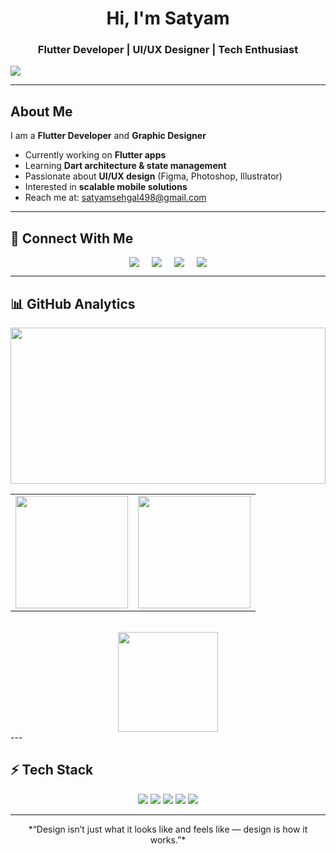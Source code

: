


<h1 align="center">Hi, I'm <strong>Satyam </strong></h1>
<h3 align="center">Flutter Developer | UI/UX Designer | Tech Enthusiast</h3>

![ ](https://github.com/user-attachments/assets/27fe0655-ed6e-4197-997f-bc96cea2a588)




---

## About Me
I am a **Flutter Developer** and **Graphic Designer**   

- Currently working on **Flutter apps**  
- Learning **Dart architecture & state management**  
- Passionate about **UI/UX design** (Figma, Photoshop, Illustrator)  
- Interested in **scalable mobile solutions**  
- Reach me at: [satyamsehgal498@gmail.com](mailto:satyamsehgal498@gmail.com)  

---

## 🔗 Connect With Me


<p align="center" style="display:flex; gap:20px; justify-content:center; flex-wrap:wrap;">
  <a href="https://linkedin.com/in/satyam-sehgal-8362002b8" target="_blank">
   
  <img src="https://img.shields.io/badge/LinkedIn-0A66C2?style=for-the-badge&logo=linkedin&logoColor=white"/>
  
  </a>
  <a href="mailto:satyamsehgal498@gmail.com" target="_blank">
    <img src="https://img.shields.io/badge/Email-D14836?style=for-the-badge&logo=gmail&logoColor=white"/>
  </a>
<a href="https://t.me/iflexsaty" target="_blank">
  <img src="https://img.shields.io/badge/Telegram-26A5E4?style=for-the-badge&logo=telegram&logoColor=white"/>
</a>
  <a href="https://open.spotify.com/user/316wjxesisw6qbmlyygdsapgxb6e?si=yV0xVkxiRoKsylguykiQqQ"  target="_blank">
    <img src="https://img.shields.io/badge/Spotify-1DB954?style=for-the-badge&logo=spotify&logoColor=white"/>
  </a>
      </p>
      
---
      
## 📊 GitHub Analytics  

 

<div align="center">

<!-- Contribution Graph -->
<img src="https://github-readme-activity-graph.vercel.app/graph?username=satyamsehgal&theme=github-dark&bg_color=00000000&color=58A6FF&line=58A6FF&point=FFFFFF&hide_border=true&radius=12" width="100%" height="250"/>

<br/>

<!-- Stats + Streaks -->
<table>
  <tr>
    <td align="center">
      <img src="https://github-readme-stats.vercel.app/api?username=satyamsehgal&show_icons=true&count_private=true&theme=transparent&bg_color=00000000&title_color=FFFFFF&text_color=C9D1D9&icon_color=58A6FF&hide_border=true&border_radius=12&rank_icon=github" height="180" />
    </td>
    <td align="center">
      <img src="https://github-readme-streak-stats.herokuapp.com?user=satyamsehgal&theme=transparent&background=00000000&stroke=58A6FF&ring=58A6FF&fire=FF6E96&currStreakLabel=58A6FF&sideLabels=FFFFFF&dates=C9D1D9&hide_border=true&border_radius=12" height="180" />
    </td>
  </tr>
</table>

<br/>

<!-- Languages -->
<img src="https://github-readme-stats.vercel.app/api/top-langs/?username=satyamsehgal&layout=compact&theme=transparent&bg_color=00000000&title_color=FFFFFF&text_color=C9D1D9&hide_border=true&border_radius=12" height="160" />

</div>
---

## ⚡ Tech Stack
<p align="center">
  <img src="https://img.shields.io/badge/Dart-0175C2?style=for-the-badge&logo=dart&logoColor=white"/>
  <img src="https://img.shields.io/badge/Flutter-02569B?style=for-the-badge&logo=flutter&logoColor=white"/>
  <img src="https://img.shields.io/badge/Figma-F24E1E?style=for-the-badge&logo=figma&logoColor=white"/>
  <img src="https://img.shields.io/badge/Photoshop-31A8FF?style=for-the-badge&logo=adobe-photoshop&logoColor=white"/>
  <img src="https://img.shields.io/badge/Illustrator-FF9A00?style=for-the-badge&logo=adobe-illustrator&logoColor=white"/>
</p>

---


<p align="center"> *“Design isn’t just what it looks like and feels like — design is how it works.”* 
</p>
